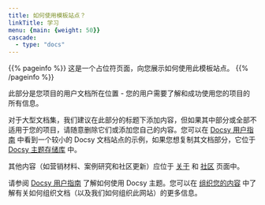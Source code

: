 ```yaml
---
title: 如何使用模板站点？
linkTitle: 学习
menu: {main: {weight: 50}}
cascade:
  - type: "docs"
---
```


{{% pageinfo %}}
这是一个占位符页面，向您展示如何使用此模板站点。
{{% /pageinfo %}}

此部分是您项目的用户文档所在位置 - 您的用户需要了解和成功使用您的项目的所有信息。

对于大型文档集，我们建议在此部分的标题下添加内容，但如果其中部分或全部不适用于您的项目，请随意删除它们或添加您自己的内容。您可以在 [Docsy 用户指南](https://docsy.dev/docs/) 中看到一个较小的 Docsy 文档站点的示例，如果您想复制其文档部分，它位于 [Docsy 主题存储库](https://github.com/google/docsy/tree/master/userguide) 中。

其他内容（如营销材料、案例研究和社区更新）应位于 [关于](/about/) 和 [社区](/community/) 页面中。

请参阅 [Docsy 用户指南](https://docsy.dev/docs/) 了解如何使用 Docsy 主题。您可以在 [组织您的内容](https://docsy.dev/docs/best-practices/organizing-content/) 中了解有关如何组织文档（以及我们如何组织此网站）的更多信息。
